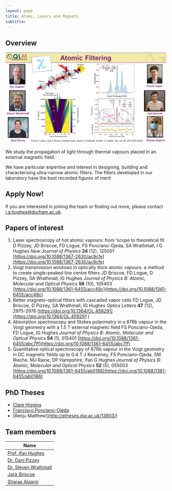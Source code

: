 ```yaml
---
layout: page
title: Atoms, Lasers and Magnets
subtitle:
---
```

## Overview

![](magnets/img/Whirlwind_Talk_Slide_Filters.png)

We study the propagation of light through thermal vapours placed in an external magnetic field.

We have particular expertise and interest in designing, building and characterising ultra-narrow atomic filters. The filters developed in our laboratory have the best recorded figures of merit

## Apply Now!

If you are interested in joining the team or finding out more, please contact i.g.hughes@durham.ac.uk.

## Papers of interest

1.	Laser spectroscopy of hot atomic vapours: from ’scope to theoretical fit
D Pizzey, JD Briscoe, FD Logue, FS Ponciano-Ojeda, SA Wrathmall, I G Hughes 	*New Journal of Physics* **24** (12), 125001
[https://doi.org/10.1088/1367-2630/ac9cfe](https://doi.org/10.1088/1367-2630/ac9cfe)
2.	Voigt transmission windows in optically thick atomic vapours: a method to create single-peaked line centre filters
JD Briscoe, FD Logue, D Pizzey, SA Wrathmall, IG Hughes
*Journal of Physics B: Atomic, Molecular and Optical Physics* **56** (10), 105403
[https://doi.org/10.1088/1361-6455/acc49c](https://doi.org/10.1088/1361-6455/acc49c)
3.	Better magneto-optical filters with cascaded vapor cells
FD Logue, JD Briscoe, D Pizzey, SA Wrathmall, IG Hughes
*Optics Letters* **47** (12), 2975-2978
[https://doi.org/10.1364/OL.459291](https://doi.org/10.1364/OL.459291
)
4.	Absorption spectroscopy and Stokes polarimetry in a 87Rb vapour in the Voigt geometry with a 1.5 T external magnetic field
FS Ponciano-Ojeda, FD Logue, IG Hughes
*Journal of Physics B: Atomic, Molecular and Optical Physics* **54** (1), 015401
[https://doi.org/10.1088/1361-6455/abc7ff](https://doi.org/10.1088/1361-6455/abc7ff)
5.	Quantitative optical spectroscopy of 87Rb vapour in the Voigt geometry in DC magnetic fields up to 0.4 T
J Keaveney, FS Ponciano-Ojeda, SM Rieche, MJ Raine, DP Hampshire, Ifan G Hughes
*Journal of Physics B: Atomic, Molecular and Optical Physics* **52** (5), 055003
[https://doi.org/10.1088/1361-6455/ab0186](https://doi.org/10.1088/1361-6455/ab0186)

## PhD Theses

* [Clare Higgins](http://etheses.dur.ac.uk/14829/)
* [Francisco Ponciano-Ojeda](http://etheses.dur.ac.uk/14065/)
* [Renju Matthew])http://etheses.dur.ac.uk/13903/)

## Team members

|**Name**|
|--------|
|[Prof. Ifan Hughes](https://www.durham.ac.uk/staff/i-g-hughes/)|
|[Dr. Dani Pizzey](https://www.durham.ac.uk/staff/danielle-boddy/)|
|[Dr. Steven Wrathmall](https://www.durham.ac.uk/staff/s-a-wrathmall/)|
|[Jack Briscoe](https://www.durham.ac.uk/staff/jack-d-briscoe/)|
|[Sharaa Alqarni](https://www.durham.ac.uk/staff/sharaa-alqarni/)|
